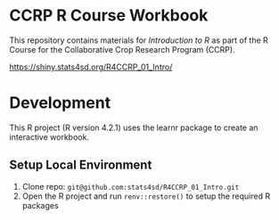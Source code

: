 # CCRP R Course Workbook

This repository contains materials for _Introduction to R_  as part of the R Course for the Collaborative Crop Research Program (CCRP).

https://shiny.stats4sd.org/R4CCRP_01_Intro/

# Development
This R project (R version 4.2.1) uses the learnr package to create an interactive workbook.

## Setup Local Environment
1.	Clone repo: `git@github.com:stats4sd/R4CCRP_01_Intro.git`
2.	Open the R project and run `renv::restore()` to setup the required R packages
